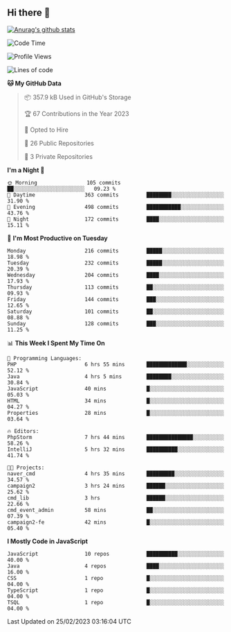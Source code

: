 ## Hi there 👋

[![Anurag's github stats](https://github-readme-stats.vercel.app/api?username=Songwonseok)](https://github.com/anuraghazra/github-readme-stats)



<!--START_SECTION:waka-->
![Code Time](http://img.shields.io/badge/Code%20Time-2%2C100%20hrs%2020%20mins-blue)

![Profile Views](http://img.shields.io/badge/Profile%20Views-4-blue)

![Lines of code](https://img.shields.io/badge/From%20Hello%20World%20I%27ve%20Written--19.0%20million%20lines%20of%20code-blue)

**🐱 My GitHub Data** 

> 📦 357.9 kB Used in GitHub's Storage 
 > 
> 🏆 67 Contributions in the Year 2023
 > 
> 💼 Opted to Hire
 > 
> 📜 26 Public Repositories 
 > 
> 🔑 3 Private Repositories 
 > 
**I'm a Night 🦉** 

```text
🌞 Morning                105 commits         ██░░░░░░░░░░░░░░░░░░░░░░░   09.23 % 
🌆 Daytime                363 commits         ████████░░░░░░░░░░░░░░░░░   31.90 % 
🌃 Evening                498 commits         ███████████░░░░░░░░░░░░░░   43.76 % 
🌙 Night                  172 commits         ████░░░░░░░░░░░░░░░░░░░░░   15.11 % 
```
📅 **I'm Most Productive on Tuesday** 

```text
Monday                   216 commits         █████░░░░░░░░░░░░░░░░░░░░   18.98 % 
Tuesday                  232 commits         █████░░░░░░░░░░░░░░░░░░░░   20.39 % 
Wednesday                204 commits         ████░░░░░░░░░░░░░░░░░░░░░   17.93 % 
Thursday                 113 commits         ██░░░░░░░░░░░░░░░░░░░░░░░   09.93 % 
Friday                   144 commits         ███░░░░░░░░░░░░░░░░░░░░░░   12.65 % 
Saturday                 101 commits         ██░░░░░░░░░░░░░░░░░░░░░░░   08.88 % 
Sunday                   128 commits         ███░░░░░░░░░░░░░░░░░░░░░░   11.25 % 
```


📊 **This Week I Spent My Time On** 

```text
💬 Programming Languages: 
PHP                      6 hrs 55 mins       █████████████░░░░░░░░░░░░   52.12 % 
Java                     4 hrs 5 mins        ████████░░░░░░░░░░░░░░░░░   30.84 % 
JavaScript               40 mins             █░░░░░░░░░░░░░░░░░░░░░░░░   05.03 % 
HTML                     34 mins             █░░░░░░░░░░░░░░░░░░░░░░░░   04.27 % 
Properties               28 mins             █░░░░░░░░░░░░░░░░░░░░░░░░   03.64 % 

🔥 Editors: 
PhpStorm                 7 hrs 44 mins       ███████████████░░░░░░░░░░   58.26 % 
IntelliJ                 5 hrs 32 mins       ██████████░░░░░░░░░░░░░░░   41.74 % 

🐱‍💻 Projects: 
naver_cmd                4 hrs 35 mins       █████████░░░░░░░░░░░░░░░░   34.57 % 
campaign2                3 hrs 24 mins       ██████░░░░░░░░░░░░░░░░░░░   25.62 % 
cmd_lib                  3 hrs               ██████░░░░░░░░░░░░░░░░░░░   22.66 % 
cmd_event_admin          58 mins             ██░░░░░░░░░░░░░░░░░░░░░░░   07.39 % 
campaign2-fe             42 mins             █░░░░░░░░░░░░░░░░░░░░░░░░   05.40 % 
```

**I Mostly Code in JavaScript** 

```text
JavaScript               10 repos            ██████████░░░░░░░░░░░░░░░   40.00 % 
Java                     4 repos             ████░░░░░░░░░░░░░░░░░░░░░   16.00 % 
CSS                      1 repo              █░░░░░░░░░░░░░░░░░░░░░░░░   04.00 % 
TypeScript               1 repo              █░░░░░░░░░░░░░░░░░░░░░░░░   04.00 % 
TSQL                     1 repo              █░░░░░░░░░░░░░░░░░░░░░░░░   04.00 % 
```




 Last Updated on 25/02/2023 03:16:04 UTC
<!--END_SECTION:waka-->

